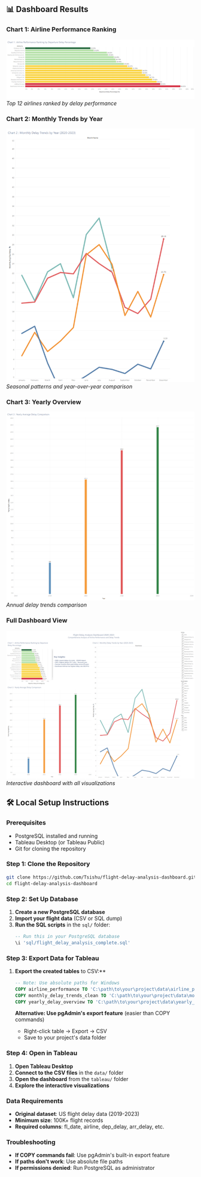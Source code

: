 ## 📊 Dashboard Results

### Chart 1: Airline Performance Ranking
![Airline Performance](images/Airline_performance.png)
*Top 12 airlines ranked by delay performance*

### Chart 2: Monthly Trends by Year
![Monthly Trends](images/Monthly_Delay.png)
*Seasonal patterns and year-over-year comparison*

### Chart 3: Yearly Overview
![Yearly Overview](images/Yearly_Average.png)
*Annual delay trends comparison*

### Full Dashboard View
![Complete Dashboard](images/Full_dashboard.png)
*Interactive dashboard with all visualizations*

## 🛠️ Local Setup Instructions

### Prerequisites
- PostgreSQL installed and running
- Tableau Desktop (or Tableau Public)
- Git for cloning the repository

### Step 1: Clone the Repository
```bash
git clone https://github.com/Tsishu/flight-delay-analysis-dashboard.git
cd flight-delay-analysis-dashboard
```

### Step 2: Set Up Database
1. **Create a new PostgreSQL database**
2. **Import your flight data** (CSV or SQL dump)
3. **Run the SQL scripts** in the `sql/` folder:
   ```sql
   -- Run this in your PostgreSQL database
   \i 'sql/flight_delay_analysis_complete.sql'
   ```

### Step 3: Export Data for Tableau
1. **Export the created tables** to CSV:**
   ```sql
   -- Note: Use absolute paths for Windows
   COPY airline_performance TO 'C:\path\to\your\project\data\airline_performance.csv' CSV HEADER;
   COPY monthly_delay_trends_clean TO 'C:\path\to\your\project\data\monthly_trends_clean.csv' CSV HEADER;
   COPY yearly_delay_overview TO 'C:\path\to\your\project\data\yearly_overview.csv' CSV HEADER;
   ```

   **Alternative: Use pgAdmin's export feature** (easier than COPY commands)
   - Right-click table → Export → CSV
   - Save to your project's data folder

### Step 4: Open in Tableau
1. **Open Tableau Desktop**
2. **Connect to the CSV files** in the `data/` folder
3. **Open the dashboard** from the `tableau/` folder
4. **Explore the interactive visualizations**

### Data Requirements
- **Original dataset**: US flight delay data (2019-2023)
- **Minimum size**: 100K+ flight records
- **Required columns**: fl_date, airline, dep_delay, arr_delay, etc.

### Troubleshooting
- **If COPY commands fail**: Use pgAdmin's built-in export feature
- **If paths don't work**: Use absolute file paths
- **If permissions denied**: Run PostgreSQL as administrator


